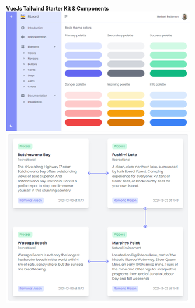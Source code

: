**VueJs Tailwind Starter Kit & Components**
![fiboard](./example/overview.PNG)
![fiboard](./example/steps_demo.PNG)
